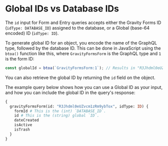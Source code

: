# Global IDs vs Database IDs

The `id` input for Form and Entry queries accepts either the Gravity Forms ID (`idType: DATABASE_ID`) assigned to the database, or a Global (base-64 encoded) ID (`idType: ID`).

To generate global ID for an object, you encode the name of the GraphQL type, followed by the database ID. This can be done in JavaScript using the `btoa()` function like this, where `GravityFormsForm` is the GraphQL type and `1` is the form ID:

```js
const globalId = btoa(`GravityFormsForm:1`); // Results in "R3Jhdml0eUZvcm1zRm9ybTox"
```

You can also retrieve the global ID by returning the `id` field on the object.

The example query below shows how you can use a Global ID as your input, and how you can include the global ID in the query's response:

```graphql
{
  gravityFormsForm(id: "R3Jhdml0eUZvcm1zRm9ybTox", idType: ID) {
    formId # This is the (int) `DATABASE_ID`.
    id # This is the (string) global `ID`.
    dateCreated
    isActive
    isTrash
  }
}
```
